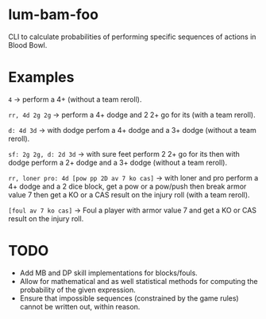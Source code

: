 # lum-bam-foo
CLI to calculate probabilities of performing specific sequences of actions in Blood Bowl.

# Examples
`4` -> perform a 4+ (without a team reroll).

`rr, 4d 2g 2g` -> perform a 4+ dodge and 2 2+ go for its (with a team reroll).

`d: 4d 3d` -> with dodge perfom a 4+ dodge and a 3+ dodge (without a team reroll).

`sf: 2g 2g, d: 2d 3d` ->  with sure feet perform 2 2+ go for its then with dodge perform a 2+ dodge and a 3+ dodge (without a team reroll).

`rr, loner pro: 4d [pow pp 2D av 7 ko cas]` -> with loner and pro perform a 4+ dodge and a 2 dice block, get a pow or a pow/push then break armor value 7 then get a KO or a CAS result on the injury roll (with a team reroll).

`[foul av 7 ko cas]` -> Foul a player with armor value 7 and get a KO or CAS result on the injury roll.

# TODO
- Add MB and DP skill implementations for blocks/fouls.
- Allow for mathematical and as well statistical methods for computing the probability of the given expression.
- Ensure that impossible sequences (constrained by the game rules) cannot be written out, within reason.
